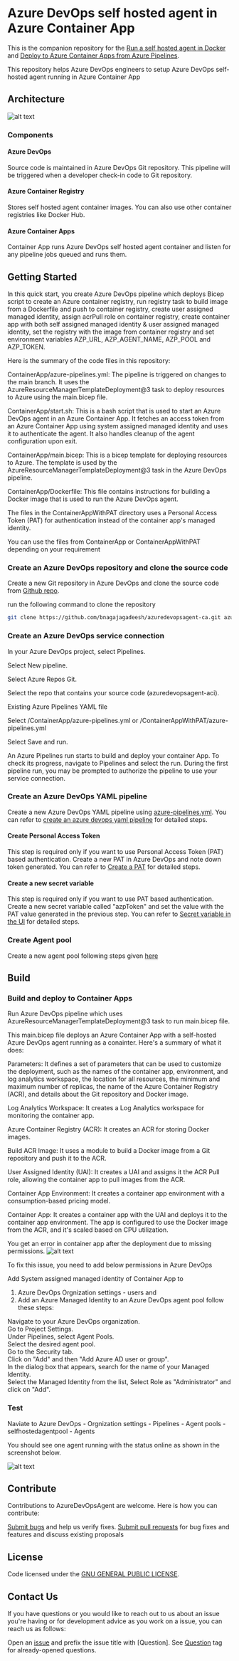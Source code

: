 # Azure DevOps self hosted agent in Azure Container App

This is the companion repository for the [Run a self hosted agent in Docker](https://learn.microsoft.com/en-us/azure/devops/pipelines/agents/docker?view=azure-devops) and [Deploy to Azure Container Apps from Azure Pipelines](https://learn.microsoft.com/en-us/azure/container-apps/azure-pipelines). 

This repository helps Azure DevOps engineers to setup Azure DevOps self-hosted agent running in Azure Container App

## Architecture
![alt text](images/ca-selfhostedagent-architecture.png.png)

### Components

#### Azure DevOps
Source code is maintained in Azure DevOps Git repository. This pipeline will be triggered when a developer check-in code to Git repository.

#### Azure Container Registry
Stores self hosted agent container images. You can also use other container registries like Docker Hub.

#### Azure Container Apps
Container App runs Azure DevOps self hosted agent container and listen for any pipeline jobs queued and runs them.

## Getting Started

In this quick start, you create Azure DevOps pipeline which deploys Bicep script to create an Azure container registry, run registry task to build image from a Dockerfile and push to container registry, create user assigned managed identity, assign acrPull role on container registry, create container app with both self assigned managed identity & user assigned managed identity, set the registry with the image from container registry and set environment variables AZP_URL, AZP_AGENT_NAME, AZP_POOL and AZP_TOKEN.

Here is the summary of the code files in this repository:

ContainerApp/azure-pipelines.yml: The pipeline is triggered on changes to the main branch. It uses the AzureResourceManagerTemplateDeployment@3 task to deploy resources to Azure using the main.bicep file.

ContainerApp/start.sh: This is a bash script that is used to start an Azure DevOps agent in an Azure Container App. It fetches an access token from an Azure Container App using system assigned managed identity and uses it to authenticate the agent. It also handles cleanup of the agent configuration upon exit.

ContainerApp/main.bicep: This is a bicep template for deploying resources to Azure. The template is used by the AzureResourceManagerTemplateDeployment@3 task in the Azure DevOps pipeline.

ContainerApp/Dockerfile: This file contains instructions for building a Docker image that is used to run the Azure DevOps agent.

The files in the ContainerAppWithPAT directory uses a Personal Access Token (PAT) for authentication instead of the container app's managed identity.

You can use the files from ContainerApp or ContainerAppWithPAT depending on your requirement

### Create an Azure DevOps repository and clone the source code
Create a new Git repository in Azure DevOps and clone the source code from [Github repo](https://github.com/bnagajagadeesh/azuredevopsagent-ca.git).

run the following command to clone the repository
```bash
git clone https://github.com/bnagajagadeesh/azuredevopsagent-ca.git azuredevopsagent
```

### Create an Azure DevOps service connection
In your Azure DevOps project, select Pipelines.

Select New pipeline.

Select Azure Repos Git.

Select the repo that contains your source code (azuredevopsagent-aci).

Existing Azure Pipelines YAML file

Select /ContainerApp/azure-pipelines.yml or /ContainerAppWithPAT/azure-pipelines.yml

Select Save and run.

An Azure Pipelines run starts to build and deploy your container App. To check its progress, navigate to Pipelines and select the run. During the first pipeline run, you may be prompted to authorize the pipeline to use your service connection.

### Create an Azure DevOps YAML pipeline
Create a new Azure DevOps YAML pipeline using [azure-pipelines.yml](azure-pipelines.yml). You can refer to  [create an azure devops yaml pipeline](https://learn.microsoft.com/en-us/azure/container-apps/azure-pipelines#create-an-azure-devops-yaml-pipeline) for detailed steps.

#### Create Personal Access Token
This step is required only if you want to use Personal Access Token (PAT) based authentication. Create a new PAT in Azure DevOps and note down token generated. You can refer to [Create a PAT](https://learn.microsoft.com/en-us/azure/devops/organizations/accounts/use-personal-access-tokens-to-authenticate?view=azure-devops&tabs=Windows#create-a-pat) for detailed steps.

#### Create a new secret variable
This step is required only if you want to use PAT based authentication. Create a new secret variable called "azpToken" and set the value with the PAT value generated in the previous step. You can refer to [Secret variable in the UI](https://learn.microsoft.com/en-us/azure/devops/pipelines/process/set-secret-variables?view=azure-devops&tabs=yaml%2Cbash#secret-variable-in-the-ui) for detailed steps.

### Create Agent pool
Create a new agent pool following steps given [here](https://learn.microsoft.com/en-us/azure/devops/pipelines/agents/pools-queues?view=azure-devops&tabs=yaml%2Cbrowser#create-agent-pools) 

## Build

### Build and deploy to Container Apps
Run Azure DevOps pipeline which uses AzureResourceManagerTemplateDeployment@3 task to run main.bicep file.

This main.bicep file deploys an Azure Container App with a self-hosted Azure DevOps agent running as a conainter. Here's a summary of what it does:

Parameters: It defines a set of parameters that can be used to customize the deployment, such as the names of the container app, environment, and log analytics workspace, the location for all resources, the minimum and maximum number of replicas, the name of the Azure Container Registry (ACR), and details about the Git repository and Docker image.

Log Analytics Workspace: It creates a Log Analytics workspace for monitoring the container app.

Azure Container Registry (ACR): It creates an ACR for storing Docker images.

Build ACR Image: It uses a module to build a Docker image from a Git repository and push it to the ACR.

User Assigned Identity (UAI): It creates a UAI and assigns it the ACR Pull role, allowing the container app to pull images from the ACR.

Container App Environment: It creates a container app environment with a consumption-based pricing model.

Container App: It creates a container app with the UAI and deploys it to the container app environment. The app is configured to use the Docker image from the ACR, and it's scaled based on CPU utilization.

You get an error in container app after the deployment due to missing permissions. 
![alt text](images/ca-agent-error.png)

To fix this issue, you need to add below permissions in Azure DevOps

Add System assigned managed identity of Container App to 
 1) Azure DevOps Orgnization settings - users and
 2) Add an Azure Managed Identity to an Azure DevOps agent pool follow these steps:  

Navigate to your Azure DevOps organization.  
Go to Project Settings.  
Under Pipelines, select Agent Pools.  
Select the desired agent pool.  
Go to the Security tab.  
Click on "Add" and then "Add Azure AD user or group".  
In the dialog box that appears, search for the name of your Managed Identity.  
Select the Managed Identity from the list, Select Role as "Administrator" and click on "Add".  

### Test
Naviate to Azure DevOps - Orgnization settings - Pipelines - Agent pools - selfhostedagentpool - Agents

You should see one agent running with the status online as shown in the screenshot below.

![alt text](images/ca-selfhostedagent-test.png)


## Contribute
Contributions to AzureDevOpsAgent are welcome. Here is how you can contribute:

[Submit bugs](https://github.com/bnagajagadeesh/azuredevopsagent-ca/issues) and help us verify fixes.
[Submit pull requests](https://github.com/bnagajagadeesh/azuredevopsagent-ca/pulls) for bug fixes and features and discuss existing proposals

## License
Code licensed under the [GNU GENERAL PUBLIC LICENSE](LICENSE).

## Contact Us
If you have questions or you would like to reach out to us about an issue you're having or for development advice as you work on a issue, you can reach us as follows:

Open an [issue](https://github.com/bnagajagadeesh/azuredevopsagent-ca/issues/new) and prefix the issue title with [Question]. See [Question](https://github.com/bnagajagadeesh/azuredevopsagent-ca/issues?q=label%3AQuestion) tag for already-opened questions.